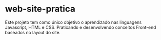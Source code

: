 # web-site-pratica

Este projeto tem como único objetivo o aprendizado nas linguagens Javascript, HTML e CSS. Praticando e desenvolvendo conceitos Front-end baseados no layout do site.
